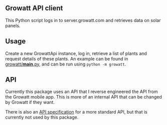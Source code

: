 ## Growatt API client

This Python script logs in to server.growatt.com and retrieves data on solar panels.

## Usage

Create a new GrowattApi instance, log in, retrieve a list of plants and request details of these plants. An example can be found in [growatt/__main__.py](growatt/__main__.py), and can be run using `python -m growatt`.

## API

Currently this package uses an API that I reverse engineered the API from the Growatt mobile app. This is more of an internal API that can be changed by Growatt if they want.

There is also an [API specification](http://www.growatt.pl/dokumenty/Inne/Growatt%20Server%20Open%20API%20protocol%20standards.pdf) for a more standard API, but that is currently not used by this package.
